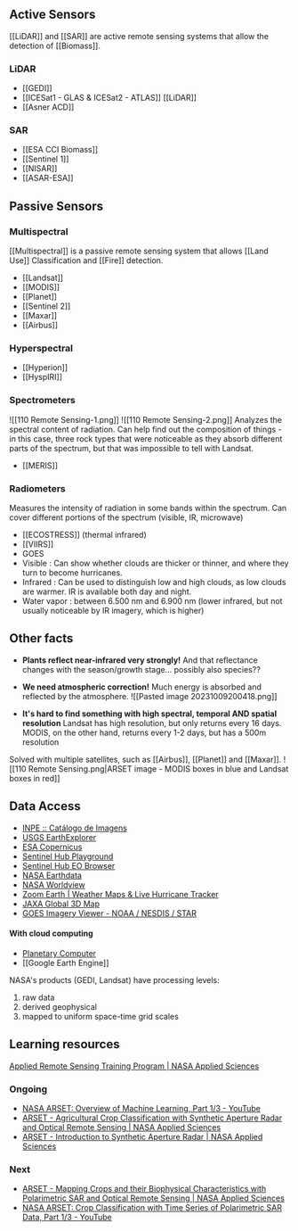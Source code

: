 ## Active Sensors
[[LiDAR]] and [[SAR]] are active remote sensing systems that allow the detection of [[Biomass]].
### LiDAR
- [[GEDI]]
- [[ICESat1 - GLAS & ICESat2 - ATLAS]]
[[LiDAR]]
- [[Asner ACD]]
### SAR
- [[ESA CCI Biomass]]
- [[Sentinel 1]]
- [[NISAR]]
- [[ASAR-ESA]]

## Passive Sensors
### Multispectral
[[Multispectral]] is a passive remote sensing system that allows [[Land Use]] Classification and [[Fire]] detection.
- [[Landsat]]
- [[MODIS]]
- [[Planet]]
- [[Sentinel 2]]
- [[Maxar]]
- [[Airbus]]
### Hyperspectral
- [[Hyperion]]
- [[HyspIRI]]
### Spectrometers
![[110 Remote Sensing-1.png]]
![[110 Remote Sensing-2.png]]
Analyzes the spectral content of radiation. Can help find out the composition of things - in this case, three rock types that were noticeable as they absorb different parts of the spectrum, but that was impossible to tell with Landsat.

- [[MERIS]]

### Radiometers
Measures the intensity of radiation in some bands within the spectrum. Can cover different portions of the spectrum (visible, IR, microwave)
- [[ECOSTRESS]] (thermal infrared)
- [[VIIRS]]
- GOES
- Visible : Can show whether clouds are thicker or thinner, and where they turn to become hurricanes.
- Infrared : Can be used to distinguish low and high clouds, as low clouds are warmer. IR is available both day and night. 
- Water vapor : between 6.500 nm and 6.900 nm (lower infrared, but not usually noticeable by IR imagery, which is higher)

## Other facts
- **Plants reflect near-infrared very strongly!**
		And that reflectance changes with the season/growth stage... possibly also species??
- **We need atmospheric correction!**
		Much energy is absorbed and reflected by the atmosphere. 
![[Pasted image 20231009200418.png]]

- **It's hard to find something with high spectral, temporal AND spatial resolution**
		Landsat has high resolution, but only returns every 16 days. MODIS, on the other hand, returns every 1-2 days, but has a 500m resolution

Solved with multiple satellites, such as [[Airbus]], [[Planet]] and [[Maxar]].
![[110 Remote Sensing.png|ARSET image - MODIS boxes in blue and Landsat boxes in red]]

## Data Access
- [INPE :: Catálogo de Imagens](http://www.dgi.inpe.br/catalogo/explore)
- [USGS EarthExplorer](https://earthexplorer.usgs.gov/)
- [ESA Copernicus](https://dataspace.copernicus.eu/)
- [Sentinel Hub Playground](https://apps.sentinel-hub.com/sentinel-playground/?source=S2L2A&lat=40.4&lng=-3.730000000000018&zoom=12&preset=1_TRUE_COLOR&layers=B01,B02,B03&maxcc=20&gain=1.0&gamma=1.0&time=2023-04-01%7C2023-10-09&atmFilter=&showDates=false)
- [Sentinel Hub EO Browser](https://apps.sentinel-hub.com/eo-browser/)
- [NASA Earthdata](https://search.earthdata.nasa.gov/search)
- [NASA Worldview](https://worldview.earthdata.nasa.gov/)
- [Zoom Earth | Weather Maps & Live Hurricane Tracker](https://zoom.earth/maps/satellite/#view=18.1,-87.5,4z)
- [JAXA Global 3D Map](https://www.eorc.jaxa.jp/ALOS/en/dataset/aw3d_e.htm)
- [GOES Imagery Viewer - NOAA / NESDIS / STAR](https://www.star.nesdis.noaa.gov/goes/index.php)
#### With cloud computing
- [Planetary Computer](https://planetarycomputer.microsoft.com/catalog)
- [[Google Earth Engine]]


NASA's products (GEDI, Landsat) have processing levels:
1. raw data
2. derived geophysical
3. mapped to uniform space-time grid scales
## Learning resources
[Applied Remote Sensing Training Program | NASA Applied Sciences](https://appliedsciences.nasa.gov/what-we-do/capacity-building/arset)

### Ongoing
- [NASA ARSET: Overview of Machine Learning, Part 1/3 - YouTube](https://www.youtube.com/watch?v=U-uJGnhD-zg&list=PLiuUQ9asub3QSgIPLo_RdmRd38EEkUzC6)
- [ARSET - Agricultural Crop Classification with Synthetic Aperture Radar and Optical Remote Sensing | NASA Applied Sciences](https://appliedsciences.nasa.gov/get-involved/training/english/arset-agricultural-crop-classification-synthetic-aperture-radar-and)
- [ARSET - Introduction to Synthetic Aperture Radar | NASA Applied Sciences](https://appliedsciences.nasa.gov/get-involved/training/english/arset-introduction-synthetic-aperture-radar)

### Next
- [ARSET - Mapping Crops and their Biophysical Characteristics with Polarimetric SAR and Optical Remote Sensing | NASA Applied Sciences](https://appliedsciences.nasa.gov/get-involved/training/english/arset-mapping-crops-and-their-biophysical-characteristics)
- [NASA ARSET: Crop Classification with Time Series of Polarimetric SAR Data, Part 1/3 - YouTube](https://www.youtube.com/watch?v=QP4VPaBovBk&list=PLiuUQ9asub3Si5Ke17_uwzs1uwZqTQbWR)
